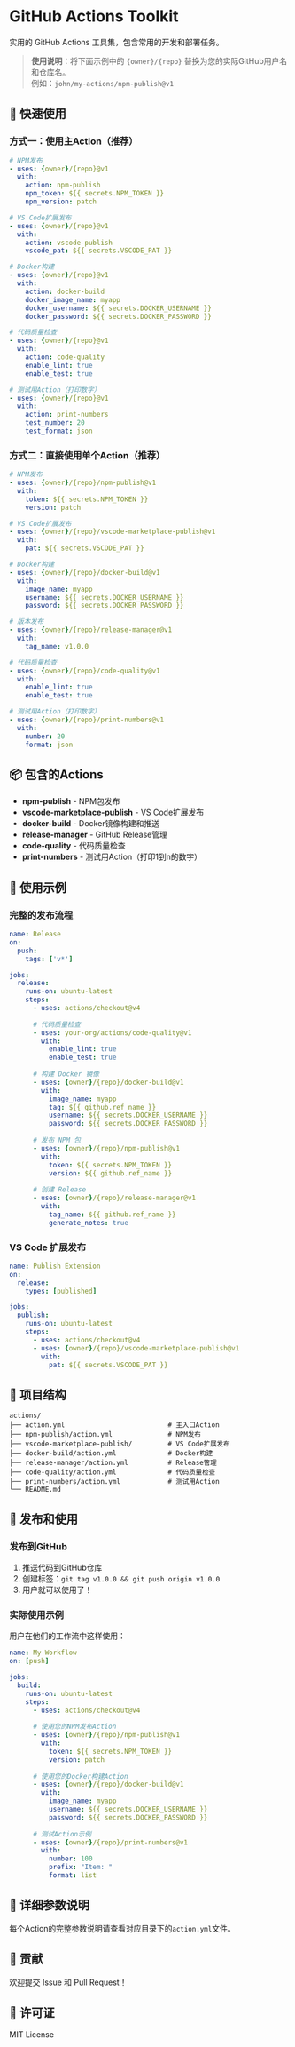 # GitHub Actions Toolkit

实用的 GitHub Actions 工具集，包含常用的开发和部署任务。

> **使用说明**：将下面示例中的 `{owner}/{repo}` 替换为您的实际GitHub用户名和仓库名。  
> 例如：`john/my-actions/npm-publish@v1`

## 🚀 快速使用

### 方式一：使用主Action（推荐）

```yaml
# NPM发布
- uses: {owner}/{repo}@v1
  with:
    action: npm-publish
    npm_token: ${{ secrets.NPM_TOKEN }}
    npm_version: patch

# VS Code扩展发布
- uses: {owner}/{repo}@v1
  with:
    action: vscode-publish
    vscode_pat: ${{ secrets.VSCODE_PAT }}

# Docker构建
- uses: {owner}/{repo}@v1
  with:
    action: docker-build
    docker_image_name: myapp
    docker_username: ${{ secrets.DOCKER_USERNAME }}
    docker_password: ${{ secrets.DOCKER_PASSWORD }}

# 代码质量检查
- uses: {owner}/{repo}@v1
  with:
    action: code-quality
    enable_lint: true
    enable_test: true

# 测试用Action（打印数字）
- uses: {owner}/{repo}@v1
  with:
    action: print-numbers
    test_number: 20
    test_format: json
```

### 方式二：直接使用单个Action（推荐）

```yaml
# NPM发布
- uses: {owner}/{repo}/npm-publish@v1
  with:
    token: ${{ secrets.NPM_TOKEN }}
    version: patch

# VS Code扩展发布
- uses: {owner}/{repo}/vscode-marketplace-publish@v1
  with:
    pat: ${{ secrets.VSCODE_PAT }}

# Docker构建  
- uses: {owner}/{repo}/docker-build@v1
  with:
    image_name: myapp
    username: ${{ secrets.DOCKER_USERNAME }}
    password: ${{ secrets.DOCKER_PASSWORD }}

# 版本发布
- uses: {owner}/{repo}/release-manager@v1
  with:
    tag_name: v1.0.0

# 代码质量检查
- uses: {owner}/{repo}/code-quality@v1
  with:
    enable_lint: true
    enable_test: true

# 测试用Action（打印数字）
- uses: {owner}/{repo}/print-numbers@v1
  with:
    number: 20
    format: json
```

## 📦 包含的Actions

- **npm-publish** - NPM包发布
- **vscode-marketplace-publish** - VS Code扩展发布
- **docker-build** - Docker镜像构建和推送
- **release-manager** - GitHub Release管理
- **code-quality** - 代码质量检查
- **print-numbers** - 测试用Action（打印1到n的数字）

## 📝 使用示例

### 完整的发布流程
```yaml
name: Release
on:
  push:
    tags: ['v*']

jobs:
  release:
    runs-on: ubuntu-latest
    steps:
      - uses: actions/checkout@v4
      
      # 代码质量检查
      - uses: your-org/actions/code-quality@v1
        with:
          enable_lint: true
          enable_test: true
      
      # 构建 Docker 镜像
      - uses: {owner}/{repo}/docker-build@v1
        with:
          image_name: myapp
          tag: ${{ github.ref_name }}
          username: ${{ secrets.DOCKER_USERNAME }}
          password: ${{ secrets.DOCKER_PASSWORD }}
      
      # 发布 NPM 包
      - uses: {owner}/{repo}/npm-publish@v1
        with:
          token: ${{ secrets.NPM_TOKEN }}
          version: ${{ github.ref_name }}
      
      # 创建 Release
      - uses: {owner}/{repo}/release-manager@v1
        with:
          tag_name: ${{ github.ref_name }}
          generate_notes: true
```

### VS Code 扩展发布
```yaml
name: Publish Extension
on:
  release:
    types: [published]

jobs:
  publish:
    runs-on: ubuntu-latest
    steps:
      - uses: actions/checkout@v4
      - uses: {owner}/{repo}/vscode-marketplace-publish@v1
        with:
          pat: ${{ secrets.VSCODE_PAT }}
```

## 🔧 项目结构

```
actions/
├── action.yml                          # 主入口Action
├── npm-publish/action.yml              # NPM发布
├── vscode-marketplace-publish/         # VS Code扩展发布
├── docker-build/action.yml             # Docker构建
├── release-manager/action.yml          # Release管理
├── code-quality/action.yml             # 代码质量检查
├── print-numbers/action.yml            # 测试用Action
└── README.md
```

## 🚀 发布和使用

### 发布到GitHub
1. 推送代码到GitHub仓库
2. 创建标签：`git tag v1.0.0 && git push origin v1.0.0`
3. 用户就可以使用了！

### 实际使用示例
用户在他们的工作流中这样使用：

```yaml
name: My Workflow
on: [push]

jobs:
  build:
    runs-on: ubuntu-latest
    steps:
      - uses: actions/checkout@v4
      
      # 使用您的NPM发布Action
      - uses: {owner}/{repo}/npm-publish@v1
        with:
          token: ${{ secrets.NPM_TOKEN }}
          version: patch
          
      # 使用您的Docker构建Action
      - uses: {owner}/{repo}/docker-build@v1
        with:
          image_name: myapp
          username: ${{ secrets.DOCKER_USERNAME }}
          password: ${{ secrets.DOCKER_PASSWORD }}
      
      # 测试Action示例
      - uses: {owner}/{repo}/print-numbers@v1
        with:
          number: 100
          prefix: "Item: "
          format: list
```

## 📖 详细参数说明

每个Action的完整参数说明请查看对应目录下的`action.yml`文件。

## 🤝 贡献

欢迎提交 Issue 和 Pull Request！

## 📄 许可证

MIT License